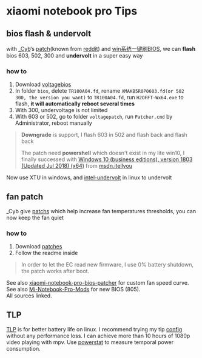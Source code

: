 # xiaomi notebook pro Tips
## bios flash & undervolt
with [_Cyb](http://en.miui.com/home.php?mod=space&do=thread&view=me&type=reply&uid=2250955959&from=space)‘s [patch](https://4pda.ru/forum/index.php?showtopic=843452&st=7960#entry75197781)(known from [reddit](https://www.reddit.com/r/Xiaomi/comments/93v6q6/mi_notebook_pro_bios_patcher_for_0502_and_0603/)) and [win系统一键刷BIOS](http://bbs.xiaomi.cn/t-14496063), we can **flash** bios 603, 502, 300  and **undervolt** in a super easy way

### how to

1. Download [voltagebios](https://raw.githubusercontent.com/tkkcc/minotebook/master/voltagebios.rar)
2. In folder `bios`, delete `TR100A04.fd`, rename `XMAKB5R0P0603.fd(or 502 300, the version you want)` to `TR100A04.fd`, run `H2OFFT-Wx64.exe` to flash, **it will automatically reboot several times**
3. With 300, undervoltage is not limited
4. With 603 or 502, go to folder `voltagepatch`, run `Patcher.cmd` by Administrator, reboot manually

> **Downgrade** is support, I flash 603 in 502 and flash back and flash back
> 
> The patch need **powershell** which doesn't exist in my lite win10, I finally successed with [Windows 10 (business editions), version 1803 (Updated Jul 2018) (x64)](ed2k://|file|cn_windows_10_business_edition_version_1803_updated_jul_2018_x64_dvd_12613133.iso|5075204096|9BE9662C6A1D206D4123556D743BC554|/) from [msdn.itellyou](https://msdn.itellyou.cn/)

Now use XTU in windows, and [intel-undervolt](https://github.com/kitsunyan/intel-undervolt) in linux to undervolt

## fan patch
_Cyb give [patchs](http://en.miui.com/forum.php?mod=viewthread&tid=1551743&page=16#pid29412725) which help increase fan temperatures thresholds, you can now keep the fan quiet

### how to

1. Download [patches](https://raw.githubusercontent.com/tkkcc/minotebook/master/patches.zip)
2. Follow the readme inside
> In order to let the EC read new firmware, I use 0% battery shutdown, the patch works after boot.

See also [xiaomi-notebook-pro-bios-patcher](https://github.com/saltukkos/xiaomi-notebook-pro-bios-patcher) for custom fan speed curve.  
See also [Mi-Notebook-Pro-Mods](https://github.com/Cr0wTom/Mi-Notebook-Pro-Mods) for new BIOS (805).  
All sources linked.  

## TLP

[TLP](https://wiki.archlinux.org/index.php/TLP) is for better battery life on linux. I recommend trying my tlp [config](https://github.com/tkkcc/dot/blob/master/etc/default/tlp) without any performance loss. I can achieve more than 10 hours of 1080p video playing with mpv. Use [powerstat](https://aur.archlinux.org/packages/powerstat-git/) to measure temporal power consumption.
